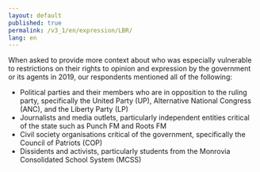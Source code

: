 ```yaml
---
layout: default
published: true
permalink: /v3_1/en/expression/LBR/
lang: en
---
```

When asked to provide more context about who was especially vulnerable to restrictions on their rights to opinion and expression by the government or its agents in 2019, our respondents mentioned all of the following: 

- Political parties and their members who are in opposition to the ruling party, specifically the United Party (UP), Alternative National Congress (ANC), and the Liberty Party (LP)
- Journalists and media outlets, particularly independent entities critical of the state such as Punch FM and Roots FM
- Civil society organisations critical of the government, specifically the Council of Patriots (COP)
- Dissidents and activists, particularly students from the Monrovia Consolidated School System (MCSS)

